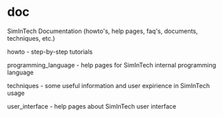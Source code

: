 doc
===

SimInTech Documentation (howto's, help pages, faq's, documents, techniques, etc.)

howto                - step-by-step tutorials

programming_language - help pages for SimInTech internal programming language

techniques           - some useful information and user expirience in SimInTech usage

user_interface       - help pages about SimInTech user interface
